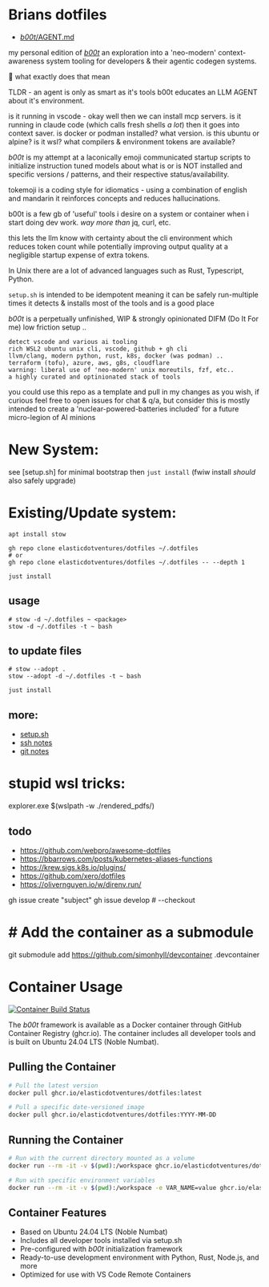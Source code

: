 # Brians dotfiles

* [_b00t_/AGENT.md](./_b00t_/AGENT.md)

my personal edition of [_b00t_](http://github.com/elasticdotventures/_b00t_)
an exploration into a 'neo-modern' context-awareness system tooling for developers & their agentic codegen systems.

🤔 what exactly does that mean

TLDR - an agent is only as smart as it's tools
b00t educates an LLM AGENT about it's environment.

is it running in vscode - okay well then we can install mcp servers.
is it running in claude code (which calls fresh shells *a lot*) then it goes into context saver.
is docker or podman installed? what version.
is this ubuntu or alpine?  is it wsl?
what compilers & environment tokens are available?

_b00t_ is my attempt at a laconically emoji communicated startup scripts to
initialize instruction tuned models about what is or is NOT installed and
specific versions / patterns, and their respective status/availability.

tokemoji is a coding style for idiomatics - using a combination of english and mandarin it reinforces concepts and reduces hallucinations.

b00t is a few gb of 'useful' tools i desire on a system or container when i start
doing dev work. *way more than* jq, curl, etc.

this lets the llm know with certainty about the cli environment
which reduces token count while potentially improving output quality at a
negligible startup expense of extra tokens.

In Unix there are a lot of advanced languages such as Rust, Typescript,
Python.

`setup.sh` is intended to be idempotent meaning it can be safely run-multiple times
it detects & installs most of the tools and is a good place

_b00t_ is a perpetually unfinished, WIP & strongly opinionated DIFM (Do It For me)
low friction setup ..

	detect vscode and various ai tooling
	rich WSL2 ubuntu unix cli, vscode, github + gh cli
	llvm/clang, modern python, rust, k8s, docker (was podman) ..
	terraform (tofu), azure, aws, g8s, cloudflare
	warning: liberal use of 'neo-modern' unix moreutils, fzf, etc..
	a highly curated and optinionated stack of tools

you could use this repo as a template and pull in my changes as you wish,
if curious feel free to open issues for chat & q/a, but consider this is
mostly intended to create a 'nuclear-powered-batteries included' for a future micro-legion of AI minions

# New System:
see [setup.sh] for minimal bootstrap then `just install`
(fwiw install *should* also safely upgrade)


# Existing/Update system:

```
apt install stow

gh repo clone elasticdotventures/dotfiles ~/.dotfiles
# or
gh repo clone elasticdotventures/dotfiles ~/.dotfiles -- --depth 1

just install

```

## usage

```
# stow -d ~/.dotfiles ~ <package>
stow -d ~/.dotfiles -t ~ bash
```

## to update files
```
# stow --adopt .
stow --adopt -d ~/.dotfiles -t ~ bash

just install
```

## more:
* [setup.sh](setup.sh)
* [ssh notes](ssh-notes.md)
* [git notes](git-notes.md)


# stupid wsl tricks:

explorer.exe $(wslpath -w ./rendered_pdfs/)

## todo
* https://github.com/webpro/awesome-dotfiles
* https://bbarrows.com/posts/kubernetes-aliases-functions
* https://krew.sigs.k8s.io/plugins/
* https://github.com/xero/dotfiles
* https://olivernguyen.io/w/direnv.run/

gh issue create "subject"
gh issue develop # --checkout



# # Add the container as a submodule
git submodule add https://github.com/simonhyll/devcontainer .devcontainer

# Container Usage

[![Container Build Status](https://github.com/elasticdotventures/dotfiles/actions/workflows/b00t-container.yml/badge.svg)](https://github.com/elasticdotventures/dotfiles/actions/workflows/b00t-container.yml)

The _b00t_ framework is available as a Docker container through GitHub Container Registry (ghcr.io). The container includes all developer tools and is built on Ubuntu 24.04 LTS (Noble Numbat).

## Pulling the Container

```bash
# Pull the latest version
docker pull ghcr.io/elasticdotventures/dotfiles:latest

# Pull a specific date-versioned image
docker pull ghcr.io/elasticdotventures/dotfiles:YYYY-MM-DD
```

## Running the Container

```bash
# Run with the current directory mounted as a volume
docker run --rm -it -v $(pwd):/workspace ghcr.io/elasticdotventures/dotfiles:latest

# Run with specific environment variables
docker run --rm -it -v $(pwd):/workspace -e VAR_NAME=value ghcr.io/elasticdotventures/dotfiles:latest
```

## Container Features

- Based on Ubuntu 24.04 LTS (Noble Numbat)
- Includes all developer tools installed via setup.sh
- Pre-configured with _b00t_ initialization framework
- Ready-to-use development environment with Python, Rust, Node.js, and more
- Optimized for use with VS Code Remote Containers
